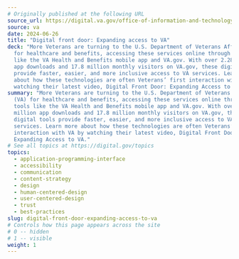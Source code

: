 ```yaml
---
# Originally published at the following URL
source_url: https://digital.va.gov/office-of-information-and-technology/digital-front-door/
source: va
date: 2024-06-26
title: "Digital front door: Expanding access to VA"
deck: "More Veterans are turning to the U.S. Department of Veterans Affairs (VA)
  for healthcare and benefits, accessing these services online through tools
  like the VA Health and Benefits mobile app and VA.gov. With over 2.28 million
  app downloads and 17.8 million monthly visitors on VA.gov, these digital tools
  provide faster, easier, and more inclusive access to VA services. Learn more
  about how these technologies are often Veterans’ first interaction with VA by
  watching their latest video, Digital Front Door: Expanding Access to VA."
summary: "More Veterans are turning to the U.S. Department of Veterans Affairs
  (VA) for healthcare and benefits, accessing these services online through
  tools like the VA Health and Benefits mobile app and VA.gov. With over 2.28
  million app downloads and 17.8 million monthly visitors on VA.gov, these
  digital tools provide faster, easier, and more inclusive access to VA
  services. Learn more about how these technologies are often Veterans’ first
  interaction with VA by watching their latest video, Digital Front Door:
  Expanding Access to VA."
# See all topics at https://digital.gov/topics
topics:
  - application-programming-interface
  - accessibility
  - communication
  - content-strategy
  - design
  - human-centered-design
  - user-centered-design
  - trust
  - best-practices
slug: digital-front-door-expanding-access-to-va
# Controls how this page appears across the site
# 0 -- hidden
# 1 -- visible
weight: 1
---
```

